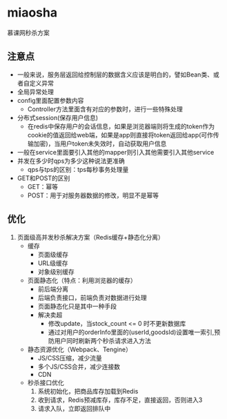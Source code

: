 # miaosha
慕课网秒杀方案

## 注意点
- 一般来说，服务层返回给控制层的数据含义应该是明白的，譬如Bean类、或者自定义异常
- 全局异常处理
- config里面配置参数内容
    - Controller方法里面含有对应的参数时，进行一些特殊处理
- 分布式session(保存用户信息)
    - 在redis中保存用户的会话信息，如果是浏览器端则将生成的token作为cookie的值返回给web端，如果是app则直接将token返回给app(可作传输加密)，当用户token未失效时，自动获取用户信息
- 一般在service里面要引入其他的mapper则引入其他需要引入其他service
- 并发在多少时qps为多少这种说法更准确
    - qps与tps的区别：tps每秒事务处理量
- GET和POST的区别
    - GET：幂等
    - POST：用于对服务器数据的修改，明显不是幂等


## 优化
1. 页面级高并发秒杀解决方案（Redis缓存+静态化分离）
    - 缓存
        - 页面级缓存
        - URL级缓存
        - 对象级别缓存
    - 页面静态化（特点：利用浏览器的缓存）
        - 前后端分离
        - 后端负责接口，前端负责对数据进行处理
        - 页面静态化只是其中一种手段
        - 解决卖超
            - 修改update，当stock_count <= 0 时不更新数据库
            - 通过对用户的orderInfo里面的(userId,goodsId)设置唯一索引,预防用户同时刷新两个秒杀请求进入方法
    - 静态资源优化（Webpack、Tengine）
        - JS/CSS压缩，减少流量
        - 多个JS/CSS合并，减少连接数
        - CDN
    - 秒杀接口优化
        1. 系统初始化，把商品库存加载到Redis
        2. 收到请求，Redis预减库存，库存不足，直接返回，否则进入3
        3. 请求入队，立即返回排队中



